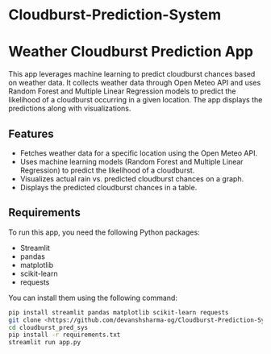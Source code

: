 # Cloudburst-Prediction-System
# Weather Cloudburst Prediction App

This app leverages machine learning to predict cloudburst chances based on weather data. It collects weather data through Open Meteo API and uses Random Forest and Multiple Linear Regression models to predict the likelihood of a cloudburst occurring in a given location. The app displays the predictions along with visualizations.

## Features
- Fetches weather data for a specific location using the Open Meteo API.
- Uses machine learning models (Random Forest and Multiple Linear Regression) to predict the likelihood of a cloudburst.
- Visualizes actual rain vs. predicted cloudburst chances on a graph.
- Displays the predicted cloudburst chances in a table.

## Requirements

To run this app, you need the following Python packages:

- Streamlit
- pandas
- matplotlib
- scikit-learn
- requests

You can install them using the following command:

```bash
pip install streamlit pandas matplotlib scikit-learn requests
git clone <https://github.com/devanshsharma-og/Cloudburst-Prediction-System>
cd cloudburst_pred_sys
pip install -r requirements.txt
streamlit run app.py
